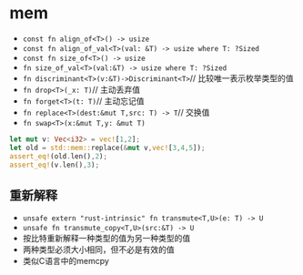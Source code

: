 # mem

* `const fn align_of<T>() -> usize`
* `const fn align_of_val<T>(val: &T) -> usize where T: ?Sized`
* `const fn size_of<T>() -> usize`
* `fn size_of_val<T>(val:&T) -> usize where T: ?Sized`
* `fn discriminant<T>(v:&T)->Discriminant<T>`// 比较唯一表示枚举类型的值
* `fn drop<T>(_x: T)`// 主动丢弃值
* `fn forget<T>(t: T)`// 主动忘记值
* `fn replace<T>(dest:&mut T,src: T) -> T`// 交换值
* `fn swap<T>(x:&mut T,y: &mut T)`

```rust
let mut v: Vec<i32> = vec![1,2];
let old = std::mem::replace(&mut v,vec![3,4,5]);
assert_eq!(old.len(),2);
assert_eq!(v.len(),3);
```

## 重新解释

* `unsafe extern "rust-intrinsic" fn transmute<T,U>(e: T) -> U`
* `unsafe fn transmute_copy<T,U>(src:&T) -> U`
* 按比特重新解释一种类型的值为另一种类型的值
* 两种类型必须大小相同，但不必是有效的值
* 类似C语言中的memcpy